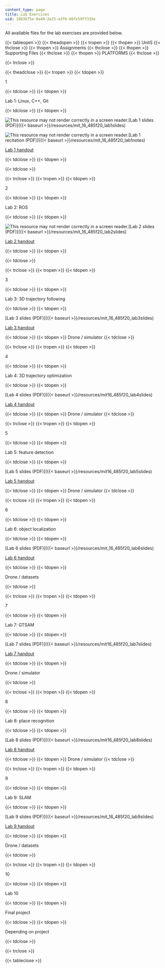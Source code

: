 ```yaml
---
content_type: page
title: Lab Exercises
uid: 10b3675e-0a49-2e25-a3f6-60fe59ff335e
---
```


All available files for the lab exercises are provided below.

{{< tableopen >}}
{{< theadopen >}}
{{< tropen >}}
{{< thopen >}}
UnitS
{{< thclose >}}
{{< thopen >}}
Assignments
{{< thclose >}}
{{< thopen >}}
Supporting Files
{{< thclose >}}
{{< thopen >}}
PLATFORMS
{{< thclose >}}

{{< trclose >}}

{{< theadclose >}}
{{< tropen >}}
{{< tdopen >}}


1


{{< tdclose >}}
{{< tdopen >}}


Lab 1: Linux, C++, Git


{{< tdclose >}}
{{< tdopen >}}


![This resource may not render correctly in a screen reader.](/images/inacessible.gif)[Lab 1 slides (PDF)]({{< baseurl >}}/resources/mit_16_485f20_lab1slides)

![This resource may not render correctly in a screen reader.](/images/inacessible.gif)[Lab 1 recitation (PDF)]({{< baseurl >}}/resources/mit_16_485f20_lab1notes)

[Lab 1 handout](https://vnav.mit.edu/labs/lab1/)


{{< tdclose >}}
{{< tdopen >}}



{{< tdclose >}}

{{< trclose >}}
{{< tropen >}}
{{< tdopen >}}


2


{{< tdclose >}}
{{< tdopen >}}


Lab 2: ROS


{{< tdclose >}}
{{< tdopen >}}


![This resource may not render correctly in a screen reader.](/images/inacessible.gif)[Lab 2 slides (PDF)]({{< baseurl >}}/resources/mit_16_485f20_lab2slides)

[Lab 2 handout](https://vnav.mit.edu/labs/lab2/)


{{< tdclose >}}
{{< tdopen >}}



{{< tdclose >}}

{{< trclose >}}
{{< tropen >}}
{{< tdopen >}}


3


{{< tdclose >}}
{{< tdopen >}}


Lab 3: 3D trajectory following


{{< tdclose >}}
{{< tdopen >}}


[Lab 3 slides (PDF)]({{< baseurl >}}/resources/mit_16_485f20_lab3slides) 

[Lab 3 handout](https://vnav.mit.edu/labs/lab3/)


{{< tdclose >}}
{{< tdopen >}}
Drone / simulator
{{< tdclose >}}

{{< trclose >}}
{{< tropen >}}
{{< tdopen >}}


4


{{< tdclose >}}
{{< tdopen >}}


Lab 4: 3D trajectory optimization


{{< tdclose >}}
{{< tdopen >}}


[Lab 4 slides (PDF)]({{< baseurl >}}/resources/mit16_485f20_lab4slides)

[Lab 4 handout](https://vnav.mit.edu/labs/lab4/)


{{< tdclose >}}
{{< tdopen >}}
Drone / simulator
{{< tdclose >}}

{{< trclose >}}
{{< tropen >}}
{{< tdopen >}}


5


{{< tdclose >}}
{{< tdopen >}}


Lab 5: feature detection


{{< tdclose >}}
{{< tdopen >}}


[Lab 5 slides (PDF)]({{< baseurl >}}/resources/mit16_485f20_lab5slides)

[Lab 5 handout](https://vnav.mit.edu/labs/lab5/)


{{< tdclose >}}
{{< tdopen >}}
Drone / simulator
{{< tdclose >}}

{{< trclose >}}
{{< tropen >}}
{{< tdopen >}}


6


{{< tdclose >}}
{{< tdopen >}}


Lab 6: object localization


{{< tdclose >}}
{{< tdopen >}}


[Lab 6 slides (PDF)]({{< baseurl >}}/resources/mit_16_485f20_lab6slides)

[Lab 6 handout](https://vnav.mit.edu/labs/lab6/)


{{< tdclose >}}
{{< tdopen >}}


Drone / datasets


{{< tdclose >}}

{{< trclose >}}
{{< tropen >}}
{{< tdopen >}}


7


{{< tdclose >}}
{{< tdopen >}}


Lab 7: GTSAM


{{< tdclose >}}
{{< tdopen >}}


[Lab 7 slides (PDF)]({{< baseurl >}}/resources/mit16_485f20_lab7slides)

[Lab 7 handout](https://vnav.mit.edu/labs/lab7/)


{{< tdclose >}}
{{< tdopen >}}


Drone / simulator


{{< tdclose >}}

{{< trclose >}}
{{< tropen >}}
{{< tdopen >}}


8


{{< tdclose >}}
{{< tdopen >}}


Lab 8: place recognition


{{< tdclose >}}
{{< tdopen >}}


[Lab 8 slides (PDF)]({{< baseurl >}}/resources/mit16_485f20_lab8slides)

[Lab 8 handout](https://vnav.mit.edu/labs/lab8/)


{{< tdclose >}}
{{< tdopen >}}
Drone / simulator
{{< tdclose >}}

{{< trclose >}}
{{< tropen >}}
{{< tdopen >}}


9


{{< tdclose >}}
{{< tdopen >}}


Lab 9: SLAM


{{< tdclose >}}
{{< tdopen >}}


[Lab 9 slides (PDF)]({{< baseurl >}}/resources/mit_16_485f20_lab9slides)

[Lab 9 handout](https://vnav.mit.edu/labs/lab9/)


{{< tdclose >}}
{{< tdopen >}}


Drone / datasets


{{< tdclose >}}

{{< trclose >}}
{{< tropen >}}
{{< tdopen >}}


10


{{< tdclose >}}
{{< tdopen >}}


Lab 10


{{< tdclose >}}
{{< tdopen >}}


Final project


{{< tdclose >}}
{{< tdopen >}}


Depending on project


{{< tdclose >}}

{{< trclose >}}

{{< tableclose >}}